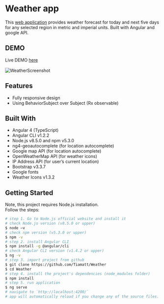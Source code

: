 # Weather app
This [web application](https://tiamatt.github.io/Weather) provides weather forecast for today and next five days for any selected region in metric and imperial units. Built with Angular and google API.


## DEMO
Live DEMO [here](https://tiamatt.github.io/Weather) </br>
</br>
![WeatherScreenshot](/src/assets/screenshot.png?raw=true "Weather screenshot")


## Features
* Fully responsive design
* Using BehaviorSubject over Subject (Rx observable)


## Built With
* Angular 4 (TypeScript)
* Angular CLI v1.2.2
* Node.js v8.5.0 and npm v5.3.0
* ng4-geoautocomplete (for location autocomplete)
* Google map API (for location autocomplete)
* OpenWeatherMap API (for weather icons)
* IP Address API (for user’s current location)
* Bootstrap v3.3.7
* Google fonts
* Weather Icons v1.3.2


## Getting Started
Note, this project requires Node.js installation.</br>
Follow the steps:
```bash
# step 1. Go to Node.js official website and install it
# check Node.js version (v8.5.0 or upper)
$ node –v
# check npm version (v5.3.0 or upper)
$ npm -v
# step 2. install Angular CLI
$ npm install -g @angular/cli
# check Angular CLI version (v1.4.2 or upper)
$ ng -v
# step 3. import project from github 
$ git clone https://github.com/Tiamatt/Weather
$ cd Weather
# step 4. install the project's dependencies (node_modules folder)
$ npm install
# step 5. run application
$ ng serve
# navigate to `http://localhost:4200/`
# app will automatically reload if you change any of the source files.
```